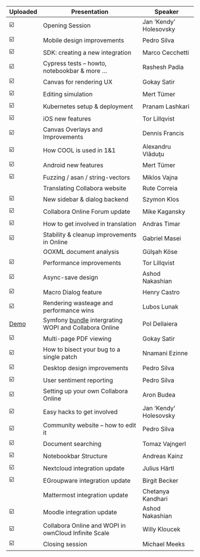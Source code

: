 | Uploaded | Presentation                                          | Speaker                |
|----------|-------------------------------------------------------|------------------------|
|     ☑️    | Opening Session                                       | Jan ‘Kendy’ Holesovsky |
|     ☑️    | Mobile design improvements                            | Pedro Silva            |
|     ☑️    | SDK: creating a new integration                       | Marco Cecchetti        |
|     ☑️    | Cypress tests – howto, notebookbar & more …           | Rashesh Padia          |
|     ☑️    | Canvas for rendering UX                               | Gokay Satir            |
|     ☑️    | Editing simulation                                    | Mert Tümer             |
|     ☑️    | Kubernetes setup & deployment                         | Pranam Lashkari        |
|     ☑️    | iOS new features                                      | Tor Lillqvist          |
|     ☑️    | Canvas Overlays and Improvements                      | Dennis Francis         |
|     ☑️    | How COOL is used in 1&1                               | Alexandru Vlăduţu      |
|     ☑️    | Android new features                                  | Mert Tümer             |
|     ☑️    | Fuzzing / asan / string-vectors                       | Miklos Vajna           |
|          | Translating Collabora website                         | Rute Correia           |
|    ☑️    | New sidebar & dialog backend                          | Szymon Klos            |
|    ☑️     | Collabora Online Forum update                         | Mike Kagansky          |
|    ☑️     | How to get involved in translation                    | Andras Timar           |
|    ☑️     | Stability & cleanup improvements in Online            | Gabriel Masei          |
|          | OOXML document analysis                               | Gülşah Köse            |
|    ☑️     | Performance improvements                              | Tor Lillqvist          |
|    ☑️     | Async-save design                                     | Ashod Nakashian        |
|    ☑️     | Macro Dialog feature                                  | Henry Castro           |
|    ☑️     | Rendering wasteage and performance wins               | Lubos Lunak            |
| [Demo](https://wopi-app.herokuapp.com/) | Symfony [bundle](https://github.com/champs-libres/wopi-bundle) intergrating WOPI and Collabora Online | Pol Dellaiera          |
|    ☑️     | Multi-page PDF viewing                                | Gokay Satir            |
|    ☑️     | How to bisect your bug to a single patch              | Nnamani Ezinne         |
|    ☑️     | Desktop design improvements                           | Pedro Silva            |
|    ☑️     | User sentiment reporting                              | Pedro Silva            |
|    ☑️     | Setting up your own Collabora Online                  | Aron Budea             |
|    ☑️     | Easy hacks to get involved                            | Jan ‘Kendy’ Holesovsky |
|    ☑️     | Community website – how to edit it                    | Pedro Silva            |
|    ☑️     | Document searching                                    | Tomaz Vajngerl         |
|    ☑️     | Notebookbar Structure                                 | Andreas Kainz          |
|    ☑️     | Nextcloud integration update                          | Julius Härtl           |
|    ☑️     | EGroupware integration update                         | Birgit Becker          |
|          | Mattermost integration update                         | Chetanya Kandhari      |
|    ☑️     | Moodle integration update                             | Ashod Nakashian        |
|    ☑️     | Collabora Online and WOPI in ownCloud Infinite Scale  | Willy Kloucek          |
|    ☑️     | Closing session                                       | Michael Meeks          |
